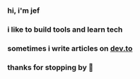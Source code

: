 ### hi, i'm jef
### i like to build tools and learn tech
### sometimes i write articles on [dev.to](https://dev.to/jef)
### thanks for stopping by :icecream:
